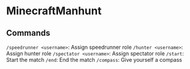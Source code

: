 # MinecraftManhunt

## Commands
`/speedrunner <username>`: Assign speedrunner role
`/hunter <username>`: Assign hunter role
`/spectator <username>`: Assign spectator role
`/start`: Start the match
`/end`: End the match
`/compass`: Give yourself a compass
